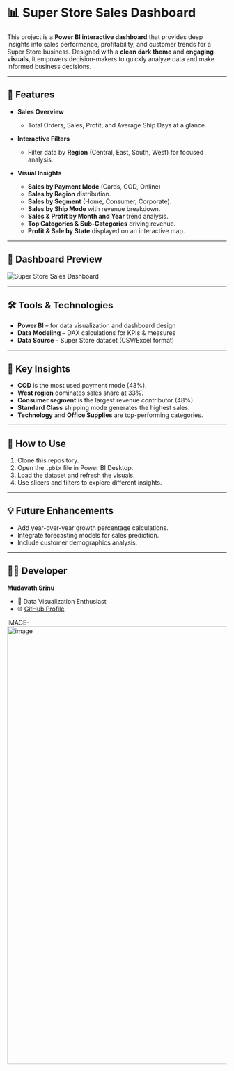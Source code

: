 

# 📊 Super Store Sales Dashboard

This project is a **Power BI interactive dashboard** that provides deep insights into sales performance, profitability, and customer trends for a Super Store business. Designed with a **clean dark theme** and **engaging visuals**, it empowers decision-makers to quickly analyze data and make informed business decisions.

---

## 🚀 Features

* **Sales Overview**

  * Total Orders, Sales, Profit, and Average Ship Days at a glance.
* **Interactive Filters**

  * Filter data by **Region** (Central, East, South, West) for focused analysis.
* **Visual Insights**

  * **Sales by Payment Mode** (Cards, COD, Online)
  * **Sales by Region** distribution.
  * **Sales by Segment** (Home, Consumer, Corporate).
  * **Sales by Ship Mode** with revenue breakdown.
  * **Sales & Profit by Month and Year** trend analysis.
  * **Top Categories & Sub-Categories** driving revenue.
  * **Profit & Sale by State** displayed on an interactive map.

---

## 📸 Dashboard Preview

![Super Store Sales Dashboard](2f8c4c90-3d69-4467-92d5-01ecbf5a0661.png)

---

## 🛠 Tools & Technologies

* **Power BI** – for data visualization and dashboard design
* **Data Modeling** – DAX calculations for KPIs & measures
* **Data Source** – Super Store dataset (CSV/Excel format)

---

## 🎯 Key Insights

* **COD** is the most used payment mode (43%).
* **West region** dominates sales share at 33%.
* **Consumer segment** is the largest revenue contributor (48%).
* **Standard Class** shipping mode generates the highest sales.
* **Technology** and **Office Supplies** are top-performing categories.

---

## 📌 How to Use

1. Clone this repository.
2. Open the `.pbix` file in Power BI Desktop.
3. Load the dataset and refresh the visuals.
4. Use slicers and filters to explore different insights.

---

## 💡 Future Enhancements

* Add year-over-year growth percentage calculations.
* Integrate forecasting models for sales prediction.
* Include customer demographics analysis.

---

## 👨‍💻 Developer

**Mudavath Srinu**

* 💼 Data Visualization Enthusiast
* 🌐 [GitHub Profile](https://github.com/)

IMAGE- 
<img width="1802" height="1006" alt="image" src="https://github.com/user-attachments/assets/c3400812-c9c4-4dd4-b7e8-66e52cdac0b7" />

